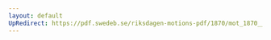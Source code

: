 ```yaml
---
layout: default
UpRedirect: https://pdf.swedeb.se/riksdagen-motions-pdf/1870/mot_1870__ak__00112/mot_1870__ak__00112_002.pdf
---
```

